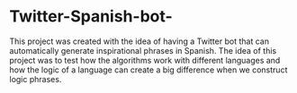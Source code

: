 # Twitter-Spanish-bot-
This project was created with the idea of having a Twitter bot that can automatically generate inspirational phrases in Spanish. 
The idea of this project was to test how the algorithms work with different languages and how the logic of a language can create a big difference when we construct logic phrases. 
